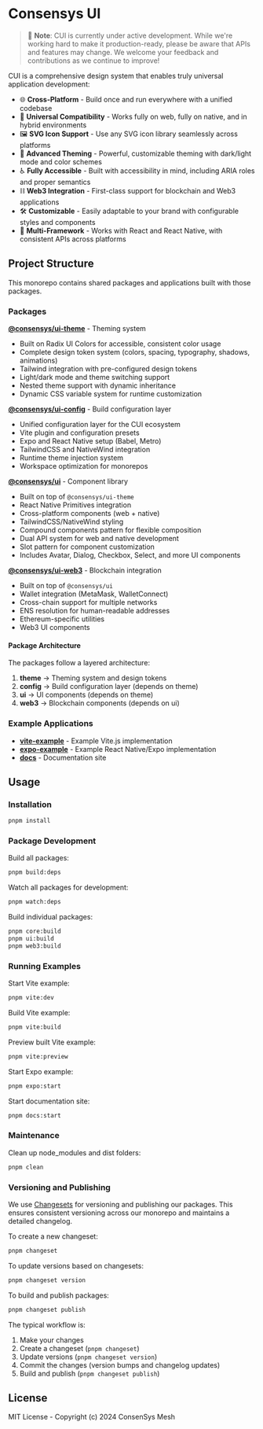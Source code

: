 # Consensys UI

> 🚧 **Note**: CUI is currently under active development. While we're working hard to make it production-ready, please be aware that APIs and features may change. We welcome your feedback and contributions as we continue to improve!

CUI is a comprehensive design system that enables truly universal application development:

- 🌐 **Cross-Platform** - Build once and run everywhere with a unified codebase
- 🔄 **Universal Compatibility** - Works fully on web, fully on native, and in hybrid environments
- 🖼️ **SVG Icon Support** - Use any SVG icon library seamlessly across platforms
- 🎨 **Advanced Theming** - Powerful, customizable theming with dark/light mode and color schemes
- ♿ **Fully Accessible** - Built with accessibility in mind, including ARIA roles and proper semantics
- ⛓️ **Web3 Integration** - First-class support for blockchain and Web3 applications
- 🛠️ **Customizable** - Easily adaptable to your brand with configurable styles and components
- 🧩 **Multi-Framework** - Works with React and React Native, with consistent APIs across platforms

## Project Structure

This monorepo contains shared packages and applications built with those packages.

### Packages

**[@consensys/ui-theme](packages/theme)** - Theming system
  - Built on Radix UI Colors for accessible, consistent color usage
  - Complete design token system (colors, spacing, typography, shadows, animations)
  - Tailwind integration with pre-configured design tokens
  - Light/dark mode and theme switching support
  - Nested theme support with dynamic inheritance
  - Dynamic CSS variable system for runtime customization

**[@consensys/ui-config](packages/config)** - Build configuration layer
  - Unified configuration layer for the CUI ecosystem
  - Vite plugin and configuration presets
  - Expo and React Native setup (Babel, Metro)
  - TailwindCSS and NativeWind integration
  - Runtime theme injection system
  - Workspace optimization for monorepos

**[@consensys/ui](packages/ui)** - Component library
  - Built on top of `@consensys/ui-theme`
  - React Native Primitives integration
  - Cross-platform components (web + native)
  - TailwindCSS/NativeWind styling
  - Compound components pattern for flexible composition
  - Dual API system for web and native development
  - Slot pattern for component customization
  - Includes Avatar, Dialog, Checkbox, Select, and more UI components

**[@consensys/ui-web3](packages/web3)** - Blockchain integration
  - Built on top of `@consensys/ui`
  - Wallet integration (MetaMask, WalletConnect)
  - Cross-chain support for multiple networks
  - ENS resolution for human-readable addresses
  - Ethereum-specific utilities
  - Web3 UI components

#### Package Architecture

The packages follow a layered architecture:
1. **theme** → Theming system and design tokens
2. **config** → Build configuration layer (depends on theme)
3. **ui** → UI components (depends on theme)
4. **web3** → Blockchain components (depends on ui)

### Example Applications

- **[vite-example](apps/vite-example)** - Example Vite.js implementation
- **[expo-example](apps/expo-example)** - Example React Native/Expo implementation
- **[docs](apps/docs)** - Documentation site

## Usage

### Installation

```bash
pnpm install
```

### Package Development

Build all packages:
```bash
pnpm build:deps
```

Watch all packages for development:
```bash
pnpm watch:deps
```

Build individual packages:
```bash
pnpm core:build
pnpm ui:build
pnpm web3:build
```

### Running Examples

Start Vite example:
```bash
pnpm vite:dev
```

Build Vite example:
```bash
pnpm vite:build
```

Preview built Vite example:
```bash
pnpm vite:preview
```

Start Expo example:
```bash
pnpm expo:start
```

Start documentation site:
```bash
pnpm docs:start
```

### Maintenance

Clean up node_modules and dist folders:
```bash
pnpm clean
```

### Versioning and Publishing

We use [Changesets](https://github.com/changesets/changesets) for versioning and publishing our packages. This ensures consistent versioning across our monorepo and maintains a detailed changelog.

To create a new changeset:
```bash
pnpm changeset
```

To update versions based on changesets:
```bash
pnpm changeset version
```

To build and publish packages:
```bash
pnpm changeset publish
```

The typical workflow is:
1. Make your changes
2. Create a changeset (`pnpm changeset`)
3. Update versions (`pnpm changeset version`)
4. Commit the changes (version bumps and changelog updates)
5. Build and publish (`pnpm changeset publish`)

## License

MIT License - Copyright (c) 2024 ConsenSys Mesh